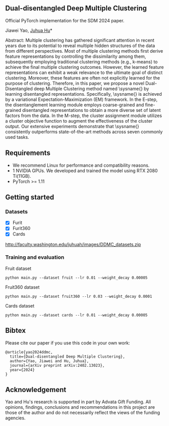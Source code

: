 ## Dual-disentangled Deep Multiple Clustering
Official PyTorch implementation for the SDM 2024 paper.

Jiawei Yao, [Juhua Hu](http://faculty.washington.edu/juhuah/)*

Abstract: Multiple clustering has gathered significant attention in recent years due to its potential to reveal multiple hidden structures of the data from different perspectives. Most of multiple clustering methods first derive feature representations by controlling the dissimilarity among them, subsequently employing traditional clustering methods (e.g., k-means) to achieve the final multiple clustering outcomes. However, the learned feature representations can exhibit a weak relevance to the ultimate goal of distinct clustering. Moreover, these features are often not explicitly learned for the purpose of clustering. Therefore, in this paper, we propose a novel Dual-Disentangled deep Multiple Clustering method named \sysname{} by learning disentangled representations. Specifically, \sysname{} is achieved by a variational Expectation-Maximization (EM) framework. In the E-step, the disentanglement learning module employs coarse-grained and fine-grained disentangled representations to obtain a more diverse set of latent factors from the data. In the M-step, the cluster assignment module utilizes a cluster objective function to augment the effectiveness of the cluster output. Our extensive experiments demonstrate that \sysname{} consistently outperforms state-of-the-art methods across seven commonly used tasks.



## Requirements
 - We recommend Linux for performance and compatibility reasons.
 - 1 NVIDIA GPUs. We developed and trained the model using RTX 2080 Ti(11GB).
 - PyTorch >= 1.11


## Getting started
### Datasets
- [x] Furit 
- [x] Furit360
- [x] Cards

http://faculty.washington.edu/juhuah/images/DDMC_datasets.zip


### Training and evaluation
Fruit dataset
```
python main.py --dataset fruit --lr 0.01 --weight_decay 0.00005
```

Fruit360 dataset
```
python main.py --dataset fruit360 --lr 0.03 --weight_decay 0.0001
```

Cards dataset
```
python main.py --dataset cards --lr 0.01 --weight_decay 0.00005
```
## Bibtex
Please cite our paper if you use this code in your own work:

```
@article{yao2024ddmc,
  title={Dual-disentangled Deep Multiple Clustering},
  author={Yao, Jiawei and Hu, Juhua},
  journal={arXiv preprint arXiv:2402.13023},
  year={2024}
}
```

## Acknowledgement
Yao and Hu's research is supported in part by Advata Gift Funding. All opinions, findings, conclusions and recommendations in this project are those of the author and do not necessarily reflect the views of the funding agencies. 